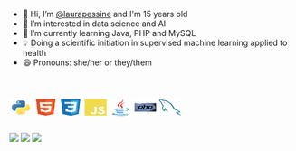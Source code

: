 - 👋 Hi, I’m <a href="https://github.com/laurapessine">@laurapessine</a> and I'm 15 years old
- 👀 I’m interested in data science and AI
- 🌱 I’m currently learning Java, PHP and MySQL
- 💡 Doing a scientific initiation in supervised machine learning applied to health
- 😄 Pronouns: she/her or they/them

#

<!--
<div>
  <a href="https://github.com/laurapessine">
  <img height="180em" src="https://github-readme-stats.vercel.app/api?username=laurapessine&show_icons=true&theme=dracula&include_all_commits=true&count_private=true"/>
  <img height="180em" src="https://github-readme-stats.vercel.app/api/top-langs/?username=laurapessine&layout=compact&langs_count=7&theme=dracula"/>
</div>
-->

<div style="display: inline_block"><br>
  <img align="center" alt="Python" height="30" width="40" src="https://raw.githubusercontent.com/devicons/devicon/master/icons/python/python-original.svg">
  <img align="center" alt="HTML" height="30" width="40" src="https://raw.githubusercontent.com/devicons/devicon/master/icons/html5/html5-original.svg">
  <img align="center" alt="CSS" height="30" width="40" src="https://raw.githubusercontent.com/devicons/devicon/master/icons/css3/css3-original.svg">
  <img align="center" alt="JS" height="30" width="40" src="https://raw.githubusercontent.com/devicons/devicon/master/icons/javascript/javascript-plain.svg">
  <img align="center" alt="Java" height="30" width="40" src="https://raw.githubusercontent.com/devicons/devicon/master/icons/java/java-original.svg">
  <img align="center" alt="PHP" height="30" width="40" src="https://raw.githubusercontent.com/devicons/devicon/master/icons/php/php-original.svg">
  <img align="center" alt="MySQL" height="30" width="40" src="https://raw.githubusercontent.com/devicons/devicon/master/icons/mysql/mysql-original.svg">
</div>

##

<div>
  <a href="https://www.youtube.com/channel/UCQncrlvlbd1kGjCgKInUIIw" target="_blank"><img src="https://img.shields.io/badge/YouTube-Ca2a2c?style=for-the-badge&logo=youtube&logoColor=white" target="_blank"></a>
  <a href="https://instagram.com/laurapessine" target="_blank"><img src="https://img.shields.io/badge/-Instagram-DD2A7B?style=for-the-badge&logo=instagram&logoColor=white" target="_blank"></a>
  <a href="https://discordapp.com/users/706933445690916916/" target="_blank"><img src="https://img.shields.io/badge/-Discord-586AEA?style=for-the-badge&logo=discord&logoColor=white" target="_blank"></a>
</div>
